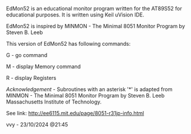  EdMon52 is an educational monitor program written for the AT89S52 for educational purposes. It is written using Keil uVision IDE.
 
 EdMon52 is inspired by MINMON - The Minimal 8051 Monitor Program by Steven B. Leeb
 
 This version of EdMon52 has following commands:
 
 G - go command 
 
 M - display Memory command
 
 R - display Registers
 
 *Acknowledgement* - Subroutines with an asterisk '*' is adapted from MINMON - The Minimal 8051 Monitor Program by Steven B. Leeb
 Massachusetts Institute of Technology. 
 
 See link: http://ee6115.mit.edu/page/8051-r31jp-info.html

 vvy - 23/10/2024 @21:45
